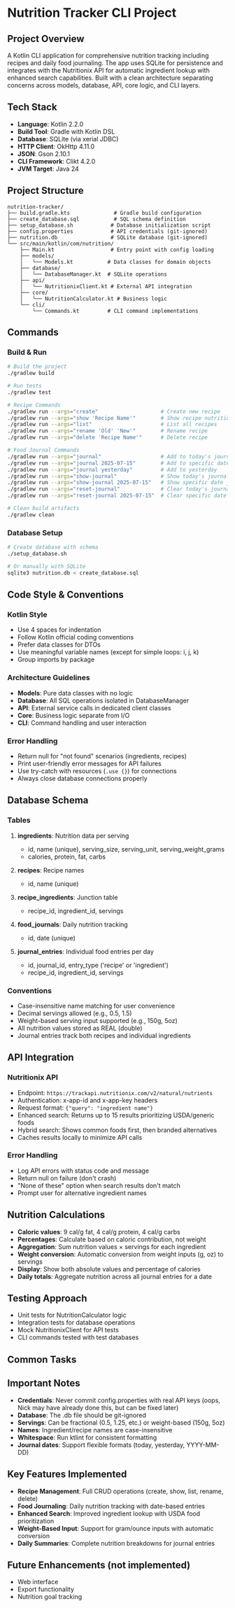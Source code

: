 # Nutrition Tracker CLI Project

## Project Overview
A Kotlin CLI application for comprehensive nutrition tracking including recipes and daily food journaling. The app uses SQLite for persistence and integrates with the Nutritionix API for automatic ingredient lookup with enhanced search capabilities. Built with a clean architecture separating concerns across models, database, API, core logic, and CLI layers.

## Tech Stack
- **Language**: Kotlin 2.2.0
- **Build Tool**: Gradle with Kotlin DSL
- **Database**: SQLite (via xerial JDBC)
- **HTTP Client**: OkHttp 4.11.0
- **JSON**: Gson 2.10.1
- **CLI Framework**: Clikt 4.2.0
- **JVM Target**: Java 24

## Project Structure
```
nutrition-tracker/
├── build.gradle.kts              # Gradle build configuration
├── create_database.sql           # SQL schema definition
├── setup_database.sh            # Database initialization script
├── config.properties            # API credentials (git-ignored)
├── nutrition.db                 # SQLite database (git-ignored)
└── src/main/kotlin/com/nutrition/
    ├── Main.kt                  # Entry point with config loading
    ├── models/
    │   └── Models.kt           # Data classes for domain objects
    ├── database/
    │   └── DatabaseManager.kt  # SQLite operations
    ├── api/
    │   └── NutritionixClient.kt # External API integration
    ├── core/
    │   └── NutritionCalculator.kt # Business logic
    └── cli/
        └── Commands.kt         # CLI command implementations
```

## Commands

### Build & Run
```bash
# Build the project
./gradlew build

# Run tests
./gradlew test

# Recipe Commands
./gradlew run --args="create"                    # Create new recipe
./gradlew run --args="show 'Recipe Name'"        # Show recipe nutrition
./gradlew run --args="list"                      # List all recipes
./gradlew run --args="rename 'Old' 'New'"        # Rename recipe
./gradlew run --args="delete 'Recipe Name'"      # Delete recipe

# Food Journal Commands
./gradlew run --args="journal"                   # Add to today's journal
./gradlew run --args="journal 2025-07-15"        # Add to specific date
./gradlew run --args="journal yesterday"         # Add to yesterday
./gradlew run --args="show-journal"              # Show today's journal
./gradlew run --args="show-journal 2025-07-15"   # Show specific date journal
./gradlew run --args="reset-journal"             # Clear today's journal
./gradlew run --args="reset-journal 2025-07-15"  # Clear specific date journal

# Clean build artifacts
./gradlew clean
```

### Database Setup
```bash
# Create database with schema
./setup_database.sh

# Or manually with SQLite
sqlite3 nutrition.db < create_database.sql
```

## Code Style & Conventions

### Kotlin Style
- Use 4 spaces for indentation
- Follow Kotlin official coding conventions
- Prefer data classes for DTOs
- Use meaningful variable names (except for simple loops: i, j, k)
- Group imports by package

### Architecture Guidelines
- **Models**: Pure data classes with no logic
- **Database**: All SQL operations isolated in DatabaseManager
- **API**: External service calls in dedicated client classes
- **Core**: Business logic separate from I/O
- **CLI**: Command handling and user interaction

### Error Handling
- Return null for "not found" scenarios (ingredients, recipes)
- Print user-friendly error messages for API failures
- Use try-catch with resources (`.use {}`) for connections
- Always close database connections properly

## Database Schema

### Tables
1. **ingredients**: Nutrition data per serving
   - id, name (unique), serving_size, serving_unit, serving_weight_grams
   - calories, protein, fat, carbs

2. **recipes**: Recipe names
   - id, name (unique)

3. **recipe_ingredients**: Junction table
   - recipe_id, ingredient_id, servings

4. **food_journals**: Daily nutrition tracking
   - id, date (unique)

5. **journal_entries**: Individual food entries per day
   - id, journal_id, entry_type ('recipe' or 'ingredient')
   - recipe_id, ingredient_id, servings

### Conventions
- Case-insensitive name matching for user convenience
- Decimal servings allowed (e.g., 0.5, 1.5)
- Weight-based serving input supported (e.g., 150g, 5oz)
- All nutrition values stored as REAL (double)
- Journal entries track both recipes and individual ingredients

## API Integration

### Nutritionix API
- Endpoint: `https://trackapi.nutritionix.com/v2/natural/nutrients`
- Authentication: x-app-id and x-app-key headers
- Request format: `{"query": "ingredient name"}`
- Enhanced search: Returns up to 15 results prioritizing USDA/generic foods
- Hybrid search: Shows common foods first, then branded alternatives
- Caches results locally to minimize API calls

### Error Handling
- Log API errors with status code and message
- Return null on failure (don't crash)
- "None of these" option when search results don't match
- Prompt user for alternative ingredient names

## Nutrition Calculations
- **Caloric values**: 9 cal/g fat, 4 cal/g protein, 4 cal/g carbs
- **Percentages**: Calculate based on caloric contribution, not weight
- **Aggregation**: Sum nutrition values × servings for each ingredient
- **Weight conversion**: Automatic conversion from weight inputs (g, oz) to servings
- **Display**: Show both absolute values and percentage of calories
- **Daily totals**: Aggregate nutrition across all journal entries for a date

## Testing Approach
- Unit tests for NutritionCalculator logic
- Integration tests for database operations
- Mock NutritionixClient for API tests
- CLI commands tested with test databases

## Common Tasks

## Important Notes
- **Credentials**: Never commit config.properties with real API keys (oops, Nick may have already done this, but can be fixed later)
- **Database**: The .db file should be git-ignored
- **Servings**: Can be fractional (0.5, 1.25, etc.) or weight-based (150g, 5oz)
- **Names**: Ingredient/recipe names are case-insensitive
- **Whitespace**: Run ktlint for consistent formatting
- **Journal dates**: Support flexible formats (today, yesterday, YYYY-MM-DD)

## Key Features Implemented
- **Recipe Management**: Full CRUD operations (create, show, list, rename, delete)
- **Food Journaling**: Daily nutrition tracking with date-based entries
- **Enhanced Search**: Improved ingredient lookup with USDA food prioritization
- **Weight-Based Input**: Support for gram/ounce inputs with automatic conversion
- **Daily Summaries**: Complete nutrition breakdowns for journal entries

## Future Enhancements (not implemented)
- Web interface
- Export functionality
- Nutrition goal tracking
